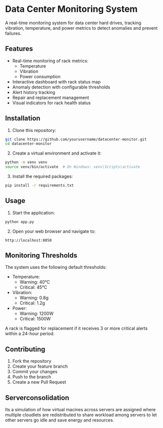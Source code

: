 # Data Center Monitoring System

A real-time monitoring system for data center hard drives, tracking vibration, temperature, and power metrics to detect anomalies and prevent failures.

## Features

- Real-time monitoring of rack metrics:
  - Temperature
  - Vibration
  - Power consumption
- Interactive dashboard with rack status map
- Anomaly detection with configurable thresholds
- Alert history tracking
- Repair and replacement management
- Visual indicators for rack health status

## Installation

1. Clone this repository:
```bash
git clone https://github.com/yourusername/datacenter-monitor.git
cd datacenter-monitor
```

2. Create a virtual environment and activate it:
```bash
python -m venv venv
source venv/bin/activate  # On Windows: venv\Scripts\activate
```

3. Install the required packages:
```bash
pip install -r requirements.txt
```

## Usage

1. Start the application:
```bash
python app.py
```

2. Open your web browser and navigate to:
```
http://localhost:8050
```

## Monitoring Thresholds

The system uses the following default thresholds:

- Temperature:
  - Warning: 40°C
  - Critical: 45°C
- Vibration:
  - Warning: 0.8g
  - Critical: 1.2g
- Power:
  - Warning: 1200W
  - Critical: 1500W

A rack is flagged for replacement if it receives 3 or more critical alerts within a 24-hour period.

## Contributing

1. Fork the repository
2. Create your feature branch
3. Commit your changes
4. Push to the branch
5. Create a new Pull Request

## Serverconsolidation
Its a simulation of how virtual macines across servers are assigned where multiple cloudlets are redistributed to share workload among servers to let other servers go idle and save energy and resources.
